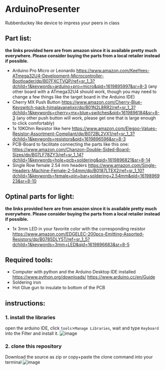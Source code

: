 # ArduinoPresenter
Rubberduckey like device to impress your peers in class


## Part list:
**the links provided here are from amazon since it is available pretty much everywhere. Please consider buying the parts from a local retailer instead if possible.**
- Arduino Pro Micro or Leonardo
  https://www.amazon.com/KeeYees-ATmega32U4-Development-Microcontroller-Bootloader/dp/B07FXCTVQP/ref=sr_1_3?dchild=1&keywords=arduino+pro+micro&qid=1619895997&sr=8-3
  (any other board with a ATmega32U4 should work, though you may need to change a few things like the target board in the Arduino IDE)
- Cherry MX Push Button https://www.amazon.com/Cherry-Blue-Keyswitch-pack-himalayanelixir/dp/B01N2L8RR2/ref=sr_1_3?dchild=1&keywords=cherry+mx+blue+switches&qid=1619896184&sr=8-3
  (any other push button will work, please get one that is large enough to click comfortably)
- 1x 10KOhm Resistor like here https://www.amazon.com/Elegoo-Values-Resistor-Assortment-Compliant/dp/B072BL2VX1/ref=sr_1_3?dchild=1&keywords=resistors&qid=1619896596&sr=8-3
- PCB-Board to facilitate connecting the parts like this one: https://www.amazon.com/Chanzon-Double-Sided-Board-Sizes/dp/B07LF78ZY3/ref=sr_1_14?dchild=1&keywords=hole+pcb+soldering&qid=1619896821&sr=8-14
- Single Row female 2.54 mm headers https://www.amazon.com/Single-Headers-Machine-Female-2-54mm/dp/B0187LTEX2/ref=sr_1_10?dchild=1&keywords=female+pin+bar+soldering+2.54mm&qid=1619896923&sr=8-10
## Optinal parts for light:
**the links provided here are from amazon since it is available pretty much everywhere. Please consider buying the parts from a local retailer instead if possible.**
- 1x 3mm LED in your favorite color with the corresponding resistor https://www.amazon.com/EDGELEC-200pcs-Emitting-Assorted-Resistors/dp/B0785DLY5T/ref=sr_1_5?dchild=1&keywords=3mm+LED&qid=1619896683&sr=8-5

## Required tools:
- Computer with python and the Arduino Desktop IDE installed
  https://www.python.org/downloads/  https://www.arduino.cc/en/Guide
- Soldering iron
- Hot Glue gun to insulate to bottom of the PCB

## instructions:
### 1. install the libraries
open the arduino IDE, click `tools`>`Manage Libraries`, wait and type `Keyboard` into the Filter and install it.
![image](https://user-images.githubusercontent.com/57110140/116792952-19514300-aac4-11eb-9866-0241af467734.png)
### 2. clone this repository
Download the source as zip or copy+paste the clone command into your terminal
![image](https://user-images.githubusercontent.com/57110140/116793127-160a8700-aac5-11eb-820c-0fa1dddc15c7.png)

